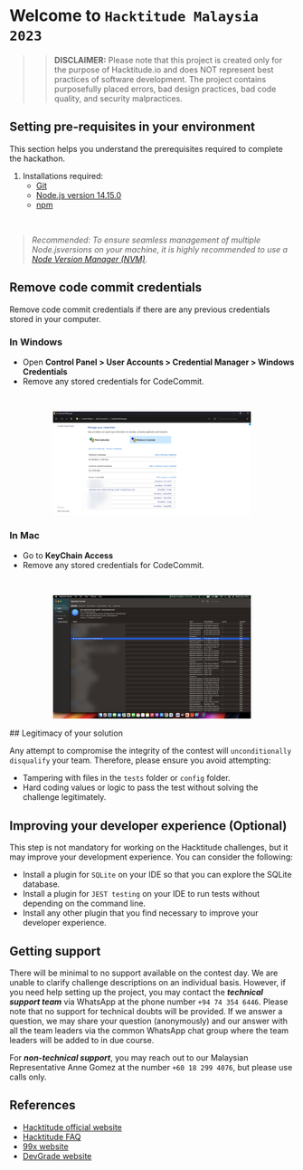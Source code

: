 # Welcome to `Hacktitude Malaysia 2023`

>> **DISCLAIMER:** Please note that this project is created only for the purpose of Hacktitude.io and does NOT represent best practices of software development. The project contains purposefully placed errors, bad design practices, bad code quality, and security malpractices.

## Setting pre-requisites in your environment

This section helps you understand the prerequisites required to complete the hackathon.

1. Installations required:
   - [Git](https://git-scm.com/downloads)
   - [Node.js version 14.15.0](https://nodejs.org/ja/blog/release/v14.15.0)
   - [npm](https://www.npmjs.com/)

<br>

> _Recommended: To ensure seamless management of multiple Node.jsversions on your machine, it is highly recommended to use a [Node Version Manager (NVM)](https://github.com/nvm-sh/nvm)._

## Remove code commit credentials

Remove code commit credentials if there are any previous credentials stored in your computer.

### In Windows

* Open **Control Panel > User Accounts > Credential Manager > Windows Credentials**
* Remove any stored credentials for CodeCommit.

<br>

<p align="center">
  <img src="./images/Windows Credentials.png" width="350px">
</p>

### In Mac

* Go to **KeyChain Access**
* Remove any stored credentials for CodeCommit.

<br>

<p align="center">
  <img src="./images/MAC Credentials.png" width="350px">
</p>
## Legitimacy of your solution

Any attempt to compromise the integrity of the contest will `unconditionally disqualify` your team. Therefore, please ensure you avoid attempting:

- Tampering with files in the `tests` folder or `config` folder.
- Hard coding values or logic to pass the test without solving the challenge legitimately.

## Improving your developer experience (Optional)

This step is not mandatory for working on the Hacktitude challenges, but it may improve your development experience. You can consider the following:

- Install a plugin for `SQLite` on your IDE so that you can explore the SQLite database.
- Install a plugin for `JEST testing` on your IDE to run tests without depending on the command line.
- Install any other plugin that you find necessary to improve your developer experience.

## Getting support

There will be minimal to no support available on the contest day. We are unable to clarify challenge descriptions on an individual basis. However, if you need help setting up the project, you may contact the **_technical support team_** via WhatsApp at the phone number `+94 74 354 6446`. Please note that no support for technical doubts will be provided. If we answer a question, we may share your question (anonymously) and our answer with all the team leaders via the common WhatsApp chat group where the team leaders will be added to in due course.

For **_non-technical support_**, you may reach out to our Malaysian Representative Anne Gomez at the number `+60 18 299 4076`, but please use calls only.

## References

- [Hacktitude official website](https://www.hacktitude.io)
- [Hacktitude FAQ](https://www.hacktitude.io/faq)
- [99x website](https://99x.io)
- [DevGrade website](https://devgrade.io/)